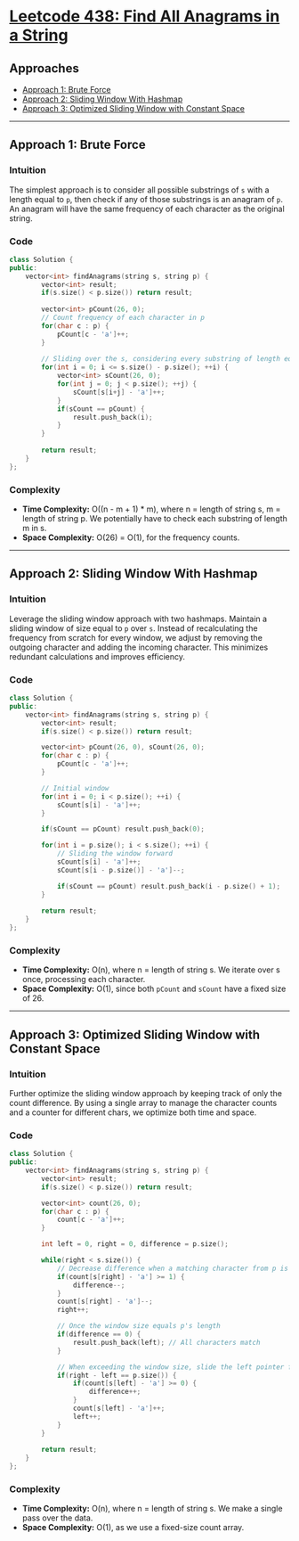 # [Leetcode 438: Find All Anagrams in a String](https://leetcode.com/problems/find-all-anagrams-in-a-string/)

## Approaches
- [Approach 1: Brute Force](#approach-1-brute-force)
- [Approach 2: Sliding Window With Hashmap](#approach-2-sliding-window-with-hashmap)
- [Approach 3: Optimized Sliding Window with Constant Space](#approach-3-optimized-sliding-window-with-constant-space)

---

## Approach 1: Brute Force

### Intuition
The simplest approach is to consider all possible substrings of `s` with a length equal to `p`, then check if any of those substrings is an anagram of `p`. An anagram will have the same frequency of each character as the original string.

### Code
```cpp
class Solution {
public:
    vector<int> findAnagrams(string s, string p) {
        vector<int> result;
        if(s.size() < p.size()) return result;
        
        vector<int> pCount(26, 0);
        // Count frequency of each character in p
        for(char c : p) {
            pCount[c - 'a']++;
        }
        
        // Sliding over the s, considering every substring of length equal to p 
        for(int i = 0; i <= s.size() - p.size(); ++i) {
            vector<int> sCount(26, 0);
            for(int j = 0; j < p.size(); ++j) {
                sCount[s[i+j] - 'a']++;
            }
            if(sCount == pCount) {
                result.push_back(i);
            }
        }
        
        return result;
    }
};
```

### Complexity
- **Time Complexity:** O((n - m + 1) * m), where n = length of string s, m = length of string p. We potentially have to check each substring of length m in s.
- **Space Complexity:** O(26) = O(1), for the frequency counts.

---

## Approach 2: Sliding Window With Hashmap

### Intuition
Leverage the sliding window approach with two hashmaps. Maintain a sliding window of size equal to `p` over `s`. Instead of recalculating the frequency from scratch for every window, we adjust by removing the outgoing character and adding the incoming character. This minimizes redundant calculations and improves efficiency.

### Code
```cpp
class Solution {
public:
    vector<int> findAnagrams(string s, string p) {
        vector<int> result;
        if(s.size() < p.size()) return result;

        vector<int> pCount(26, 0), sCount(26, 0);
        for(char c : p) {
            pCount[c - 'a']++;
        }

        // Initial window
        for(int i = 0; i < p.size(); ++i) {
            sCount[s[i] - 'a']++;
        }

        if(sCount == pCount) result.push_back(0);

        for(int i = p.size(); i < s.size(); ++i) {
            // Sliding the window forward
            sCount[s[i] - 'a']++;
            sCount[s[i - p.size()] - 'a']--;

            if(sCount == pCount) result.push_back(i - p.size() + 1);
        }
        
        return result;
    }
};
```

### Complexity
- **Time Complexity:** O(n), where n = length of string s. We iterate over s once, processing each character.
- **Space Complexity:** O(1), since both `pCount` and `sCount` have a fixed size of 26.

---

## Approach 3: Optimized Sliding Window with Constant Space

### Intuition
Further optimize the sliding window approach by keeping track of only the count difference. By using a single array to manage the character counts and a counter for different chars, we optimize both time and space.

### Code
```cpp
class Solution {
public:
    vector<int> findAnagrams(string s, string p) {
        vector<int> result;
        if(s.size() < p.size()) return result;

        vector<int> count(26, 0);
        for(char c : p) {
            count[c - 'a']++;
        }

        int left = 0, right = 0, difference = p.size();

        while(right < s.size()) {
            // Decrease difference when a matching character from p is found
            if(count[s[right] - 'a'] >= 1) {
                difference--;
            }
            count[s[right] - 'a']--;
            right++;

            // Once the window size equals p's length
            if(difference == 0) {
                result.push_back(left); // All characters match
            }

            // When exceeding the window size, slide the left pointer forward
            if(right - left == p.size()) {
                if(count[s[left] - 'a'] >= 0) {
                    difference++;
                }
                count[s[left] - 'a']++;
                left++;
            }
        }
        
        return result;
    }
};
```

### Complexity
- **Time Complexity:** O(n), where n = length of string s. We make a single pass over the data.
- **Space Complexity:** O(1), as we use a fixed-size count array.

